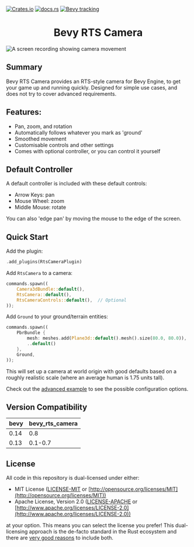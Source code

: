 [![Crates.io](https://img.shields.io/crates/v/bevy_rts_camera)](https://crates.io/crates/bevy_rts_camera)
[![docs.rs](https://docs.rs/bevy_rts_camera/badge.svg)](https://docs.rs/bevy_rts_camera)
[![Bevy tracking](https://img.shields.io/badge/Bevy%20tracking-released%20version-lightblue)](https://github.com/bevyengine/bevy/blob/main/docs/plugins_guidelines.md#main-branch-tracking)

<div style="text-align: center">
  <h1>Bevy RTS Camera</h1>
</div>

![A screen recording showing camera movement](assets/demo.gif "Demo of bevy_rts_camera")

## Summary

Bevy RTS Camera provides an RTS-style camera for Bevy Engine, to get your game up and running quickly. Designed for
simple use cases, and does not try to cover advanced requirements.

## Features:

- Pan, zoom, and rotation
- Automatically follows whatever you mark as 'ground'
- Smoothed movement
- Customisable controls and other settings
- Comes with optional controller, or you can control it yourself

## Default Controller

A default controller is included with these default controls:

- Arrow Keys: pan
- Mouse Wheel: zoom
- Middle Mouse: rotate

You can also 'edge pan' by moving the mouse to the edge of the screen.

## Quick Start

Add the plugin:

```rust ignore
.add_plugins(RtsCameraPlugin)
```

Add `RtsCamera` to a camera:

```rust ignore
commands.spawn((
    Camera3dBundle::default(),
    RtsCamera::default(),
    RtsCameraControls::default(),  // Optional
));
```

Add `Ground` to your ground/terrain entities:

```rust ignore
commands.spawn((
    PbrBundle {
        mesh: meshes.add(Plane3d::default().mesh().size(80.0, 80.0)),
        ..default()
    },
    Ground,
));
```

This will set up a camera at world origin with good defaults based on a roughly realistic scale (where an average human
is 1.75 units tall).

Check out the [advanced example](https://github.com/Plonq/bevy_rts_camera/blob/main/examples/advanced.rs) to see
the possible configuration options.

## Version Compatibility

| bevy | bevy_rts_camera |
|------|-----------------|
| 0.14 | 0.8             |
| 0.13 | 0.1-0.7         |

## License

All code in this repository is dual-licensed under either:

* MIT License ([LICENSE-MIT](LICENSE-MIT) or [http://opensource.org/licenses/MIT](http://opensource.org/licenses/MIT))
* Apache License, Version 2.0 ([LICENSE-APACHE](LICENSE-APACHE)
  or [http://www.apache.org/licenses/LICENSE-2.0](http://www.apache.org/licenses/LICENSE-2.0))

at your option.
This means you can select the license you prefer!
This dual-licensing approach is the de-facto standard in the Rust ecosystem and there
are [very good reasons](https://github.com/bevyengine/bevy/issues/2373) to include both.
